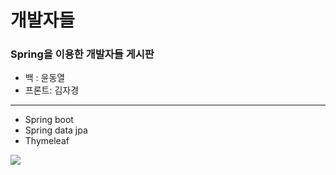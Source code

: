# 개발자들

### Spring을 이용한 개발자들 게시판

* 백 : 윤동열
* 프론트: 김자경

---

* Spring boot
* Spring data jpa
* Thymeleaf

![](https://github.com/eastheat10/devdogs/blob/master/background.png)
